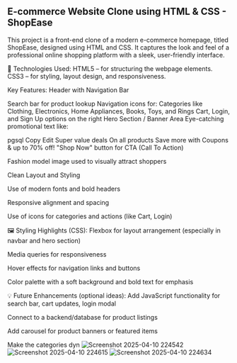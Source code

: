 ## E-commerce Website Clone using HTML & CSS - ShopEase
This project is a front-end clone of a modern e-commerce homepage, titled ShopEase, designed using HTML and CSS. It captures the look and feel of a professional online shopping platform with a sleek, user-friendly interface.

🔧 Technologies Used:
HTML5 – for structuring the webpage elements.
CSS3 – for styling, layout design, and responsiveness.

Key Features:
Header with Navigation Bar

Search bar for product lookup
Navigation icons for:
Categories like Clothing, Electronics, Home Appliances, Books, Toys, and Rings
Cart, Login, and Sign Up options on the right
Hero Section / Banner Area
Eye-catching promotional text like:

pgsql
Copy
Edit
Super value deals
On all products
Save more with Coupons & up to 70% off!
"Shop Now" button for CTA (Call To Action)

Fashion model image used to visually attract shoppers

Clean Layout and Styling

Use of modern fonts and bold headers

Responsive alignment and spacing

Use of icons for categories and actions (like Cart, Login)

🖼️ Styling Highlights (CSS):
Flexbox for layout arrangement (especially in navbar and hero section)

Media queries for responsiveness

Hover effects for navigation links and buttons

Color palette with a soft background and bold text for emphasis

💡 Future Enhancements (optional ideas):
Add JavaScript functionality for search bar, cart updates, login modal

Connect to a backend/database for product listings

Add carousel for product banners or featured items

Make the categories dyn
![Screenshot 2025-04-10 224542](https://github.com/user-attachments/assets/4c4ce8aa-437e-4360-ab2e-e92cbae84f63)
![Screenshot 2025-04-10 224615](https://github.com/user-attachments/assets/c99d09c6-3d53-4992-b544-ba00c9d9e382)
![Screenshot 2025-04-10 224634](https://github.com/user-attachments/assets/df3df26c-38b1-49d1-b34d-167df6b57773)



